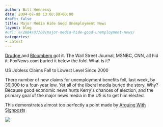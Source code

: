```yaml
---
author: Bill Hennessy
date: 2004-07-08 13:00:00+00:00
draft: false
title: Major Media Hide Good Unemployment News
layout: blog
#url: e/2004/07/08/major-media-hide-good-unemployment-news/
categories:
- Latest
---
```


[Drudge ](https://www.drudgereport.com)and [Bloomberg ](https://quote.bloomberg.com/apps/news?pid=71000001&refer=us&sid=aE_tiJ8kecXY)got it. The Wall Street Journal, MSNBC, CNN, all hid it. FoxNews.com buried it below the fold. What is it?




US Jobless Claims Fall to Lowest Level Since 2000




There number of new claims for unemployment benefits fell, last week, by 39,000 to a four-year low. Yet all of the liberal media buried the story. Why? Because good economic news hurts Kerry's chances of election, and the primary goal of the major news media in the US is to get him elected.




This demonstrates almost too perfectly a point made by [Arguing With Signposts](https://arguewithsigns.net/mt/archives/2004_07.html#001925)

![](https://blog.billhennessy.com/aggbug.aspx?PostID=706)

